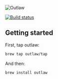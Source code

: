 ![Outlaw](http://i.imgur.com/WQZRTjF.png)

[![Build status](https://badge.buildkite.com/6cd8d8bddc916cbe4e6775fc114e6d36540976b830f4bec995.svg)](https://buildkite.com/hooroo/outlaw)

## Getting started

First, tap outlaw:

```sh
brew tap outlaw/tap
```

And then:
```sh
brew install outlaw
```
